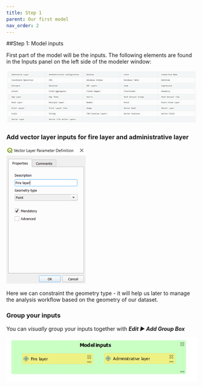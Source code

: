 ```yaml
---
title: Step 1
parent: Our first model
nav_order: 2
---
```


##Step 1: Model inputs

First part of the model will be the inputs.
The following elements are found in the Inputs panel on the left side of the modeler window:

![image](/assets/images/3_2_a_inputs_table.png)

### Add vector layer inputs for fire layer and administrative layer

![image](/assets/images/3_2_b_add_input.png)

Here we can constraint the geometry type - it will help us later to manage the analysis workflow based on the geometry of our dataset.

### Group your inputs

You can *visually* group your inputs together with ***Edit ► Add Group Box***

![image](/assets/images/3_2_c_inputs_grouped.png)
